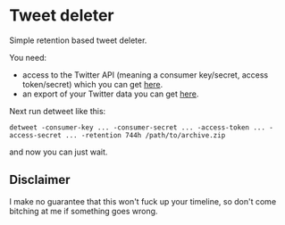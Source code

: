 # Tweet deleter

Simple retention based tweet deleter.

You need:

* access to the Twitter API (meaning a consumer key/secret, access token/secret) which you can get [here](https://developer.twitter.com/en.html).
* an export of your Twitter data you can get [here](https://twitter.com/settings/your_twitter_data).

Next run detweet like this:

    detweet -consumer-key ... -consumer-secret ... -access-token ... -access-secret ... -retention 744h /path/to/archive.zip

and now you can just wait.

## Disclaimer

I make no guarantee that this won't fuck up your timeline, so don't come bitching at me if something goes wrong.

